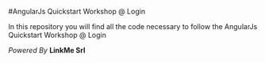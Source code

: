 #AngularJs Quickstart Workshop @ Login

In this repository you will find all the code necessary to follow the AngularJs Quickstart Workshop @ Login

_Powered By_
**LinkMe Srl**

